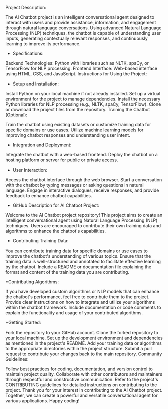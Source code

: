 Project Description:

The AI Chatbot project is an intelligent conversational agent designed to interact with users and provide 
assistance, information, and engagement through natural language conversations. Using advanced Natural Language 
Processing (NLP) techniques, the chatbot is capable of understanding user inputs, generating contextually relevant 
responses, and continuously learning to improve its performance.

* Specifications:

Backend Technologies: Python with libraries such as NLTK, spaCy, or TensorFlow for NLP processing.
Frontend Interface: Web-based interface using HTML, CSS, and JavaScript.
Instructions for Using the Project:

* Setup and Installation:

Install Python on your local machine if not already installed.
Set up a virtual environment for the project to manage dependencies.
Install the necessary Python libraries for NLP processing (e.g., NLTK, spaCy, TensorFlow).
Clone or download the project files from the repository.
Training the Chatbot (Optional):

Train the chatbot using existing datasets or customize training data for specific domains or use cases.
Utilize machine learning models for improving chatbot responses and understanding user intent.

* Integration and Deployment:

Integrate the chatbot with a web-based frontend.
Deploy the chatbot on a hosting platform or server for public or private access.

* User Interaction:

Access the chatbot interface through the web browser.
Start a conversation with the chatbot by typing messages or asking questions in natural language.
Engage in interactive dialogues, receive responses, and provide feedback to enhance chatbot capabilities.

* GitHub Description for AI Chatbot Project:

Welcome to the AI Chatbot project repository! This project aims to create an intelligent conversational agent using Natural 
Language Processing (NLP) techniques. Users are encouraged to contribute their own training data and algorithms to enhance the chatbot's capabilities.

* Contributing Training Data:

You can contribute training data for specific domains or use cases to improve the chatbot's understanding of various topics.
Ensure that the training data is well-structured and annotated to facilitate effective learning by the chatbot.
Include a README or documentation file explaining the format and content of the training data you are contributing.

*Contributing Algorithms:

If you have developed custom algorithms or NLP models that can enhance the chatbot's performance, feel free to contribute them to the project.
Provide clear instructions on how to integrate and utilize your algorithms within the chatbot framework.
Include documentation or code comments to explain the functionality and usage of your contributed algorithms.

+Getting Started:

Fork the repository to your GitHub account.
Clone the forked repository to your local machine.
Set up the development environment and dependencies as mentioned in the project's README.
Add your training data or algorithms to the appropriate directories within the project structure.
Submit a pull request to contribute your changes back to the main repository.
Community Guidelines:

Follow best practices for coding, documentation, and version control to maintain project quality.
Collaborate with other contributors and maintainers through respectful and constructive communication.
Refer to the project's CONTRIBUTING guidelines for detailed instructions on contributing to the project.
Thank you for your interest in contributing to the AI Chatbot project. Together, we can create a powerful and versatile conversational agent for various applications. Happy coding!

